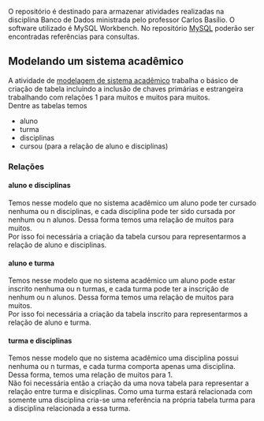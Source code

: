 O repositório é destinado para armazenar atividades realizadas na disciplina Banco de Dados ministrada pelo professor Carlos Basílio.
O software utilizado é MySQL Workbench. No repositório [MySQL](https://github.com/juliaDmiranda/SQL) poderão ser encontradas referências para consultas.

## Modelando um sistema acadêmico
  A atividade de [modelagem de sistema acadêmico](https://github.com/juliaDmiranda/BD/blob/main/atv_04_05_2022) trabalha o básico de criação de tabela incluindo a inclusão de chaves primárias e estrangeira trabalhando com relações 1 para muitos e muitos para muitos.<br/>Dentre as tabelas temos
* aluno
* turma
* disciplinas
* cursou (para a relação de aluno e disciplinas)

### Relações

#### aluno e disciplinas
  Temos nesse modelo que no sistema acadêmico um aluno pode ter cursado nenhuma ou n disciplinas, e cada disciplina pode ter sido cursada por nenhum ou n alunos. Dessa forma temos uma relação de muitos para muitos.<br/>Por isso foi necessária a criação da tabela cursou para representarmos a relação de aluno e disciplinas.

#### aluno e turma
  Temos nesse modelo que no sistema acadêmico um aluno pode estar inscrito nenhuma ou n turmas, e cada turma pode ter a inscrição de nenhum ou n alunos. Dessa forma temos uma relação de muitos para muitos.<br/>Por isso foi necessária a criação da tabela inscrito para representarmos a relação de aluno e turma.
  
#### turma e disciplinas
  Temos nesse modelo que no sistema acadêmico uma disciplina possui nenhuma ou n turmas, e cada turma comporta apenas uma disciplina. Dessa forma, temos uma relação de muitos para 1.<br/>Não foi necessária então a criação da uma nova tabela para representar a relação entre turma e disicplinas. Como uma turma estará relacionada com somente uma disciplina cria-se uma referência na própria tabela turma para a disciplina relacionada a essa turma.
